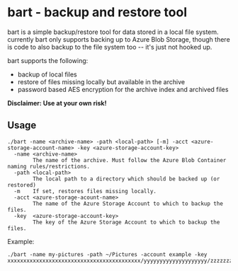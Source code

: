 # bart - backup and restore tool

bart is a simple backup/restore tool for data stored in a local file system. currently bart only supports backing up to Azure Blob Storage, though there is code to also backup to the file system too -- it's just not hooked up.

bart supports the following:
* backup of local files
* restore of files missing locally but available in the archive
* password based AES encryption for the archive index and archived files

**Disclaimer: Use at your own risk!**

## Usage

```
./bart -name <archive-name> -path <local-path> [-m] -acct <azure-storage-account-name> -key <azure-storage-account-key>
  -name <archive-name>
        The name of the archive. Must follow the Azure Blob Container naming rules/restrictions.
  -path <local-path>
        The local path to a directory which should be backed up (or restored)
  -m    If set, restores files missing locally.
  -acct <azure-storage-acount-name>
        The name of the Azure Storage Account to which to backup the files.
  -key  <azure-storage-account-key>
        The key of the Azure Storage Account to which to backup the files.
```
Example:
```
./bart -name my-pictures -path ~/Pictures -account example -key xxxxxxxxxxxxxxxxxxxxxxxxxxxxxxxxxxxxxxxxxx/yyyyyyyyyyyyyyyyyyyy/zzzzzzzzzzzzzzzzzzzzzz==
```
